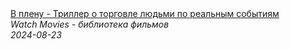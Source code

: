 <!--2024-08-23 16:31:13-->
<div class="yb">
  <a class="nodecor" href="/posts.html?filmy/v_plenu_-_triller_o_torgovle_ljudmi_po_realnym_sobytiyam">
    <img class="preview" data-videoid="JBOecLHIt3k" src="https://i3.ytimg.com/vi/JBOecLHIt3k/hqdefault.jpg" align="middle" alt="">
  </a>
  <div class="inlbl text">
    <a class="nodecor" href="/posts.html?filmy/v_plenu_-_triller_o_torgovle_ljudmi_po_realnym_sobytiyam">В плену - Триллер о торговле людьми по реальным событиям</a><br>
    <i class="smaller2">Watch Movies - библиотека фильмов</i><br>
    <i class="smaller3">2024-08-23</i>
  </div>
</div>
